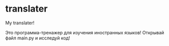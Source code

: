 # translater
My translater!

Это программа-тренажер для изучения иностранных языков! 
Открывай файл main.py и исследуй код!
